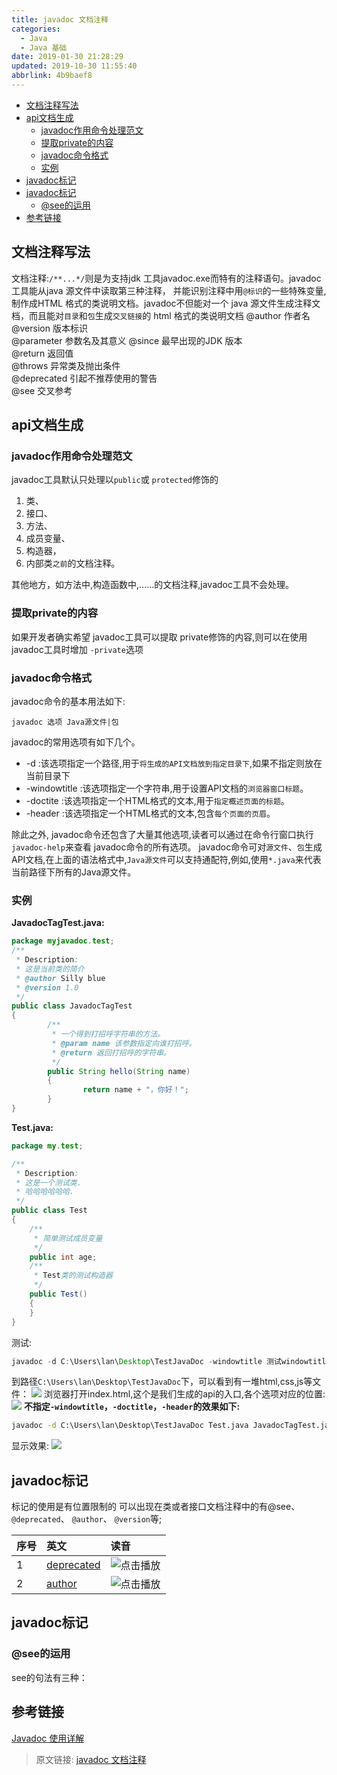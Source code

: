 ```yaml
---
title: javadoc 文档注释
categories: 
  - Java
  - Java 基础
date: 2019-01-30 21:28:29
updated: 2019-10-30 11:55:40
abbrlink: 4b9baef8
---
```

- [文档注释写法](/blog/html/4b9baef8/#文档注释写法)
- [api文档生成](/blog/html/4b9baef8/#api文档生成)
    - [javadoc作用命令处理范文](/blog/html/4b9baef8/#javadoc作用命令处理范文)
    - [提取private的内容](/blog/html/4b9baef8/#提取private的内容)
    - [javadoc命令格式](/blog/html/4b9baef8/#javadoc命令格式)
    - [实例](/blog/html/4b9baef8/#实例)
- [javadoc标记](/blog/html/4b9baef8/#javadoc标记)
- [javadoc标记](/blog/html/4b9baef8/#javadoc标记)
    - [@see的运用](/blog/html/4b9baef8/#-see的运用)
- [参考链接](/blog/html/4b9baef8/#参考链接)

<!--more-->
<script src="https://cdn.bootcss.com/jquery/3.4.0/jquery.slim.min.js"></script>
<script>$(document).ready(function () {$(".post-body > ul:nth-child(1)").hide();});</script>

<!--end-->
## 文档注释写法 ##
文档注释:`/**...*/`则是为支持jdk 工具javadoc.exe而特有的注释语句。javadoc 工具能从java 源文件中读取第三种注释， 并能识别注释中用`@标识`的一些特殊变量,制作成HTML 格式的类说明文档。javadoc不但能对一个 java 源文件生成注释文档，而且能对`目录`和`包`生成`交叉链接`的 html 格式的类说明文档
@author        作者名  
@version       版本标识  
@parameter     参数名及其意义  @since         最早出现的JDK 版本  
@return        返回值  
@throws        异常类及抛出条件  
@deprecated    引起不推荐使用的警告  
@see           交叉参考 	


## api文档生成 ##
### javadoc作用命令处理范文 ###
javadoc工具默认只处理以`public`或 `protected`修饰的
1. 类、
2. 接口、
3. 方法、
4. 成员变量、
5. 构造器，
6. 内部类`之前`的文档注释。

其他地方，如方法中,构造函数中,......的文档注释,javadoc工具不会处理。
### 提取private的内容 ###
如果开发者确实希望 javadoc工具可以提取 private修饰的内容,则可以在使用 javadoc工具时增加 `-private`选项
### javadoc命令格式 ###
javadoc命令的基本用法如下:
```
javadoc 选项 Java源文件|包
```
 javadoc的常用选项有如下几个。
- -d <directory>:该选项指定一个路径,用于`将生成的API文档放到指定目录下`,如果不指定则放在当前目录下
- -windowtitle <text>:该选项指定一个字符串,用于设置API文档的`浏览器窗口标题`。
- -doctite <html-code>:该选项指定一个HTML格式的文本,用于`指定概述页面的标题`。
- -header <html-code>:该选项指定一个HTML格式的文本,包含`每个页面的页眉`。

除此之外, javadoc命令还包含了大量其他选项,读者可以通过在命令行窗口执行` javadoc-help`来查看 javadoc命令的所有选项。
javadoc命令可对`源文件`、`包`生成API文档,在上面的语法格式中,`Java源文件`可以支持通配符,例如,使用`*.java`来代表当前路径下所有的Java源文件。
### 实例 ###
**JavadocTagTest.java:**
```java
package myjavadoc.test;
/**
 * Description:
 * 这是当前类的简介
 * @author Silly blue
 * @version 1.0
 */
public class JavadocTagTest
{
        /**
         * 一个得到打招呼字符串的方法。
         * @param name 该参数指定向谁打招呼。
         * @return 返回打招呼的字符串。
         */
        public String hello(String name)
        {
                return name + "，你好！";
        }
}
```
**Test.java:**
```java
package my.test;

/**
 * Description:
 * 这是一个测试类.
 * 哈哈哈哈哈哈.
 */
public class Test
{
	/**
	 * 简单测试成员变量
	 */
	public int age;
	/**
	 * Test类的测试构造器
	 */
	public Test()
	{
	}
}


```
测试:
```java
javadoc -d C:\Users\lan\Desktop\TestJavaDoc -windowtitle 测试windowtitle -doctitle 测试doctile -header 测试header Test.java Javad JavadocTest.java
```
到路径`C:\Users\lan\Desktop\TestJavaDoc`下，可以看到有一堆html,css,js等文件：
![](https://image-1257720033.cos.ap-shanghai.myqcloud.com/blog/Java/java%20JiChu/javadoc/api_shows.png)
浏览器打开index.html,这个是我们生成的api的入口,各个选项对应的位置:
![](https://image-1257720033.cos.ap-shanghai.myqcloud.com/blog/Java/java%20JiChu/javadoc/windowtitle_header_doctitle.png)
**不指定`-windowtitle`，`-doctitle`，`-header`的效果如下:**
```cmd
javadoc -d C:\Users\lan\Desktop\TestJavaDoc Test.java JavadocTagTest.java
```
显示效果:
![](https://image-1257720033.cos.ap-shanghai.myqcloud.com/blog/Java/java%20JiChu/javadoc/no_windowtitle_header_doctitle.png)
## javadoc标记 ##
标记的使用是有位置限制的
可以出现在类或者接口文档注释中的有@see、`@deprecated`、 `@author`、 `@version`等;

|序号|英文|读音|
|:--|:--|:--|
|1|<a href="https://fanyi.baidu.com/?#en/zh/deprecated">deprecated</a>|<img src="/images/play.png" onclick="paly_audioID20190131222419();" class="shake-little" style="border: 0px;" title="点击播放">|
|2|<a href="https://fanyi.baidu.com/?#en/zh/author">author</a>|<img src="/images/play.png" onclick="paly_audioID20190131222552();" class="shake-little" style="border: 0px;" title="点击播放">|




<audio src="http://fanyi.baidu.com/gettts?lan=en&text=author&spd=3&source=web" id="audioID20190131222552"></audio>
<script>
    function paly_audioID20190131222552() {var id = document.getElementById("audioID20190131222552");if (id != null) {id.play();}}
</script>
<audio src="http://fanyi.baidu.com/gettts?lan=en&text=deprecated&spd=3&source=web" id="audioID20190131222419"></audio>
<script>
    function paly_audioID20190131222419() {var id = document.getElementById("audioID20190131222419");if (id != null) {id.play();}}
</script>

## javadoc标记 ##
### @see的运用 ###
see的句法有三种：

## 参考链接 ##
[Javadoc 使用详解](https://blog.csdn.net/vbirdbest/article/details/80296136)
>原文链接: [javadoc 文档注释](https://lanlan2017.github.io/blog/4b9baef8/)